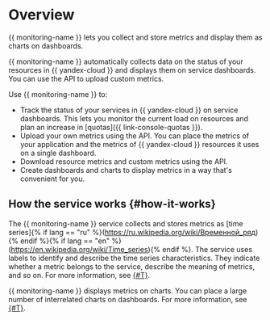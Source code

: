 # Overview

{{ monitoring-name }} lets you collect and store metrics and display them as charts on dashboards.

{{ monitoring-name }} automatically collects data on the status of your resources in {{ yandex-cloud }} and displays them on service dashboards. You can use the API to upload custom metrics.

Use {{ monitoring-name }} to:
* Track the status of your services in {{ yandex-cloud }} on service dashboards. This lets you monitor the current load on resources and plan an increase in [quotas]({{ link-console-quotas }}).
* Upload your own metrics using the API. You can place the metrics of your application and the metrics of {{ yandex-cloud }} resources it uses on a single dashboard.
* Download resource metrics and custom metrics using the API.
* Create dashboards and charts to display metrics in a way that's convenient for you.

## How the service works {#how-it-works}

The {{ monitoring-name }} service collects and stores metrics as [time series]{% if lang == "ru" %}(https://ru.wikipedia.org/wiki/Временной_ряд){% endif %}{% if lang == "en" %}(https://en.wikipedia.org/wiki/Time_series){% endif %}. The service uses labels to identify and describe the time series characteristics. They indicate whether a metric belongs to the service, describe the meaning of metrics, and so on. For more information, see [{#T}](data-model.md).

{{ monitoring-name }} displays metrics on charts. You can place a large number of interrelated charts on dashboards. For more information, see [{#T}](visualization/index.md).